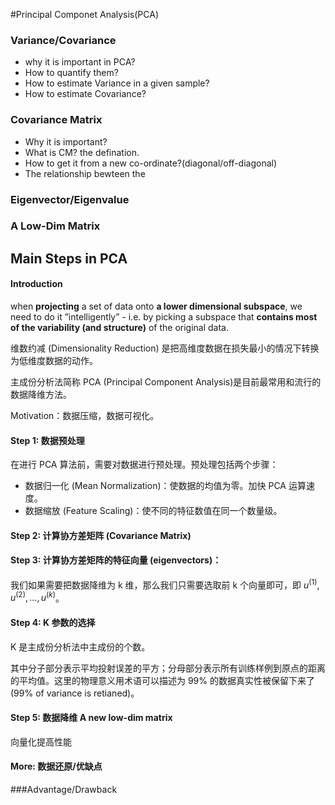 #Principal Componet Analysis(PCA)


### Variance/Covariance
- why it is important in PCA?
- How to quantify them?
- How to estimate Variance in a given sample?
- How to estimate Covariance?


### Covariance Matrix
- Why it is important?
- What is CM? the defination.
- How to get it from a new co-ordinate?(diagonal/off-diagonal)
- The relationship bewteen the  

### Eigenvector/Eigenvalue


### A Low-Dim Matrix


## Main Steps in PCA

#### Introduction

when **projecting** a set of data onto **a lower dimensional subspace**, we need to do it ”intelligently” - i.e. by picking a subspace that **contains most of the variability (and structure)** of the original data.

维数约减 (Dimensionality Reduction) 是把高维度数据在损失最小的情况下转换为低维度数据的动作。

主成份分析法简称 PCA (Principal Component Analysis)是目前最常用和流行的数据降维方法。

Motivation：数据压缩，数据可视化。

#### Step 1: 数据预处理

在进行 PCA 算法前，需要对数据进行预处理。预处理包括两个步骤：

- 数据归一化 (Mean Normalization)：使数据的均值为零。加快 PCA 运算速度。
- 数据缩放 (Feature Scaling)：使不同的特征数值在同一个数量级。

#### Step 2: 计算协方差矩阵 (Covariance Matrix)

#### Step 3: 计算协方差矩阵的特征向量 (eigenvectors)：

我们如果需要把数据降维为 k 维，那么我们只需要选取前 k 个向量即可，即 $u^{(1)}, u^{(2)}, ... , u^{(k)}$。

#### Step 4: K 参数的选择

K 是主成份分析法中主成份的个数。

其中分子部分表示平均投射误差的平方；分母部分表示所有训练样例到原点的距离的平均值。这里的物理意义用术语可以描述为 99% 的数据真实性被保留下来了 (99% of variance is retianed)。

#### Step 5: 数据降维 A new low-dim matrix



向量化提高性能

#### More: 数据还原/优缺点





###Advantage/Drawback
